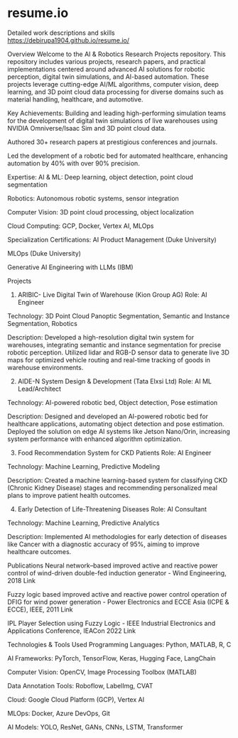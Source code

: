 # resume.io
Detailed work descriptions and skills
https://debirupa1904.github.io/resume.io/

Overview
Welcome to the AI & Robotics Research Projects repository. This repository includes various projects, research papers, and practical implementations centered around advanced AI solutions for robotic perception, digital twin simulations, and AI-based automation. These projects leverage cutting-edge AI/ML algorithms, computer vision, deep learning, and 3D point cloud data processing for diverse domains such as material handling, healthcare, and automotive.

Key Achievements:
Building and leading high-performing simulation teams for the development of digital twin simulations of live warehouses using NVIDIA Omniverse/Isaac Sim and 3D point cloud data.

Authored 30+ research papers at prestigious conferences and journals.

Led the development of a robotic bed for automated healthcare, enhancing automation by 40% with over 90% precision.

Expertise:
AI & ML: Deep learning, object detection, point cloud segmentation

Robotics: Autonomous robotic systems, sensor integration

Computer Vision: 3D point cloud processing, object localization

Cloud Computing: GCP, Docker, Vertex AI, MLOps

Specialization Certifications:
AI Product Management (Duke University)

MLOps (Duke University)

Generative AI Engineering with LLMs (IBM)

Projects
1. ARIBIC- Live Digital Twin of Warehouse (Kion Group AG)
Role: AI Engineer

Technology: 3D Point Cloud Panoptic Segmentation, Semantic and Instance Segmentation, Robotics

Description: Developed a high-resolution digital twin system for warehouses, integrating semantic and instance segmentation for precise robotic perception. Utilized lidar and RGB-D sensor data to generate live 3D maps for optimized vehicle routing and real-time tracking of goods in warehouse environments.

2. AIDE-N System Design & Development (Tata Elxsi Ltd)
Role: AI ML Lead/Architect

Technology: AI-powered robotic bed, Object detection, Pose estimation

Description: Designed and developed an AI-powered robotic bed for healthcare applications, automating object detection and pose estimation. Deployed the solution on edge AI systems like Jetson Nano/Orin, increasing system performance with enhanced algorithm optimization.

3. Food Recommendation System for CKD Patients
Role: AI Engineer

Technology: Machine Learning, Predictive Modeling

Description: Created a machine learning-based system for classifying CKD (Chronic Kidney Disease) stages and recommending personalized meal plans to improve patient health outcomes.

4. Early Detection of Life-Threatening Diseases
Role: AI Consultant

Technology: Machine Learning, Predictive Analytics

Description: Implemented AI methodologies for early detection of diseases like Cancer with a diagnostic accuracy of 95%, aiming to improve healthcare outcomes.

Publications
Neural network–based improved active and reactive power control of wind-driven double-fed induction generator - Wind Engineering, 2018
Link

Fuzzy logic based improved active and reactive power control operation of DFIG for wind power generation - Power Electronics and ECCE Asia (ICPE & ECCE), IEEE, 2011
Link

IPL Player Selection using Fuzzy Logic - IEEE Industrial Electronics and Applications Conference, IEACon 2022
Link

Technologies & Tools Used
Programming Languages: Python, MATLAB, R, C

AI Frameworks: PyTorch, TensorFlow, Keras, Hugging Face, LangChain

Computer Vision: OpenCV, Image Processing Toolbox (MATLAB)

Data Annotation Tools: Roboflow, LabelImg, CVAT

Cloud: Google Cloud Platform (GCP), Vertex AI

MLOps: Docker, Azure DevOps, Git

AI Models: YOLO, ResNet, GANs, CNNs, LSTM, Transformer
